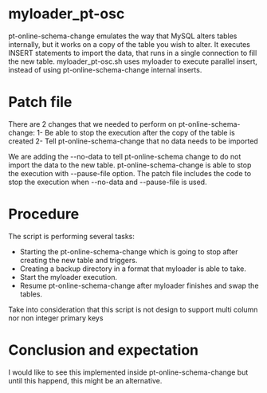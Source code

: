 # myloader_pt-osc
pt-online-schema-change emulates the way that MySQL alters tables internally, but it works on a copy of the table you wish
to alter. It executes INSERT statements to import the data, that runs in a single connection to fill the new table.
myloader_pt-osc.sh uses myloader to execute parallel insert, instead of using pt-online-schema-change internal inserts.

# Patch file
There are 2 changes that we needed to perform on pt-online-schema-change:
1- Be able to stop the execution after the copy of the table is created
2- Tell pt-online-schema-change that no data needs to be imported

We are adding the --no-data to tell pt-online-schema change to do not import the data to the new table. 
pt-online-schema-change is able to stop the execution with --pause-file option. The patch file includes the code to stop 
the execution when --no-data and --pause-file is used.

# Procedure
The script is performing several tasks:
- Starting the pt-online-schema-change which is going to stop after creating the new table and triggers.
- Creating a backup directory in a format that myloader is able to take.
- Start the myloader execution.
- Resume pt-online-schema-change after myloader finishes and swap the tables.

Take into consideration that this script is not design to support multi column nor non integer primary keys

# Conclusion and expectation
I would like to see this implemented inside pt-online-schema-change but until this happend, this might be an alternative.

